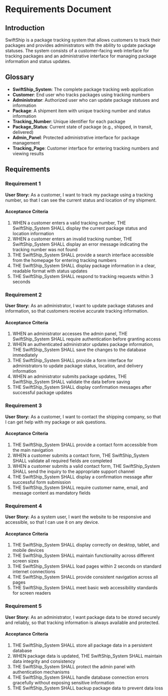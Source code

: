 # Requirements Document

## Introduction

SwiftShip is a package tracking system that allows customers to track their packages and provides administrators with the ability to update package statuses. The system consists of a customer-facing web interface for tracking packages and an administrative interface for managing package information and status updates.

## Glossary

- **SwiftShip_System**: The complete package tracking web application
- **Customer**: End user who tracks packages using tracking numbers
- **Administrator**: Authorized user who can update package statuses and information
- **Package**: A shipment item with unique tracking number and status information
- **Tracking_Number**: Unique identifier for each package
- **Package_Status**: Current state of package (e.g., shipped, in transit, delivered)
- **Admin_Panel**: Protected administrative interface for package management
- **Tracking_Page**: Customer interface for entering tracking numbers and viewing results

## Requirements

### Requirement 1

**User Story:** As a customer, I want to track my package using a tracking number, so that I can see the current status and location of my shipment.

#### Acceptance Criteria

1. WHEN a customer enters a valid tracking number, THE SwiftShip_System SHALL display the current package status and location information
2. WHEN a customer enters an invalid tracking number, THE SwiftShip_System SHALL display an error message indicating the tracking number was not found
3. THE SwiftShip_System SHALL provide a search interface accessible from the homepage for entering tracking numbers
4. THE SwiftShip_System SHALL display package information in a clear, readable format with status updates
5. THE SwiftShip_System SHALL respond to tracking requests within 3 seconds

### Requirement 2

**User Story:** As an administrator, I want to update package statuses and information, so that customers receive accurate tracking information.

#### Acceptance Criteria

1. WHEN an administrator accesses the admin panel, THE SwiftShip_System SHALL require authentication before granting access
2. WHEN an authenticated administrator updates package information, THE SwiftShip_System SHALL save the changes to the database immediately
3. THE SwiftShip_System SHALL provide a form interface for administrators to update package status, location, and delivery information
4. WHEN an administrator submits package updates, THE SwiftShip_System SHALL validate the data before saving
5. THE SwiftShip_System SHALL display confirmation messages after successful package updates

### Requirement 3

**User Story:** As a customer, I want to contact the shipping company, so that I can get help with my package or ask questions.

#### Acceptance Criteria

1. THE SwiftShip_System SHALL provide a contact form accessible from the main navigation
2. WHEN a customer submits a contact form, THE SwiftShip_System SHALL validate all required fields are completed
3. WHEN a customer submits a valid contact form, THE SwiftShip_System SHALL send the inquiry to the appropriate support channel
4. THE SwiftShip_System SHALL display a confirmation message after successful form submission
5. THE SwiftShip_System SHALL require customer name, email, and message content as mandatory fields

### Requirement 4

**User Story:** As a system user, I want the website to be responsive and accessible, so that I can use it on any device.

#### Acceptance Criteria

1. THE SwiftShip_System SHALL display correctly on desktop, tablet, and mobile devices
2. THE SwiftShip_System SHALL maintain functionality across different screen sizes
3. THE SwiftShip_System SHALL load pages within 2 seconds on standard internet connections
4. THE SwiftShip_System SHALL provide consistent navigation across all pages
5. THE SwiftShip_System SHALL meet basic web accessibility standards for screen readers

### Requirement 5

**User Story:** As an administrator, I want package data to be stored securely and reliably, so that tracking information is always available and protected.

#### Acceptance Criteria

1. THE SwiftShip_System SHALL store all package data in a persistent database
2. WHEN package data is updated, THE SwiftShip_System SHALL maintain data integrity and consistency
3. THE SwiftShip_System SHALL protect the admin panel with authentication mechanisms
4. THE SwiftShip_System SHALL handle database connection errors gracefully without exposing sensitive information
5. THE SwiftShip_System SHALL backup package data to prevent data loss